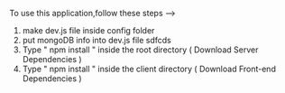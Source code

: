 To use this application,follow these steps -->

1. make dev.js file inside config folder 
2. put mongoDB info into dev.js file sdfcds
3. Type  " npm install " inside the root directory  ( Download Server Dependencies ) 
4. Type " npm install " inside the client directory ( Download Front-end Dependencies )
          
                                   
                                                         
                                         
                          

